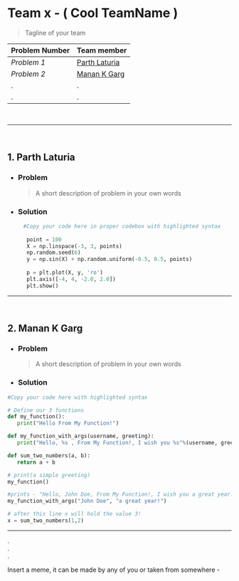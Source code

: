 # Team x - ( Cool TeamName )
> Tagline of your team<br>

Problem Number| Team member
-------| -------|
*Problem 1*| [Parth Laturia](https://github.com/ParthLa)|
*Problem 2*| [Manan K Garg](https://github.com/MananKGarg)|
.|.|
.|.|
<br>

---
<br>

## 1. **Parth Laturia**

* ### Problem
  > A short description of problem in your own words

* ### Solution
 
               
```python              
     #Copy your code here in proper codebox with highlighted syntax
     
      point = 100
      X = np.linspace(-3, 3, points)
      np.random.seed(6)
      y = np.sin(X) + np.random.uniform(-0.5, 0.5, points)
                            
      p = plt.plot(X, y, 'ro')
      plt.axis([-4, 4, -2.0, 2.0])
      plt.show()
 ```               
                
---           
<br>
                
## 2. **Manan K Garg**

* ### Problem
  > A short description of problem in your own words
     
* ### Solution
 
 ```python
 #Copy your code here with highlighted syntax
 
 # Define our 3 functions
def my_function():
    print("Hello From My Function!")

def my_function_with_args(username, greeting):
    print("Hello, %s , From My Function!, I wish you %s"%(username, greeting))

def sum_two_numbers(a, b):
    return a + b

# print(a simple greeting)
my_function()

#prints - "Hello, John Doe, From My Function!, I wish you a great year!"
my_function_with_args("John Doe", "a great year!")

# after this line x will hold the value 3!
x = sum_two_numbers(1,2)

```


---
.<br>
.<br>
.<br>

Insert a meme, it can be made by any of you or taken from somewhere - 





                
                
                
                
                
            
            
           
            
            






